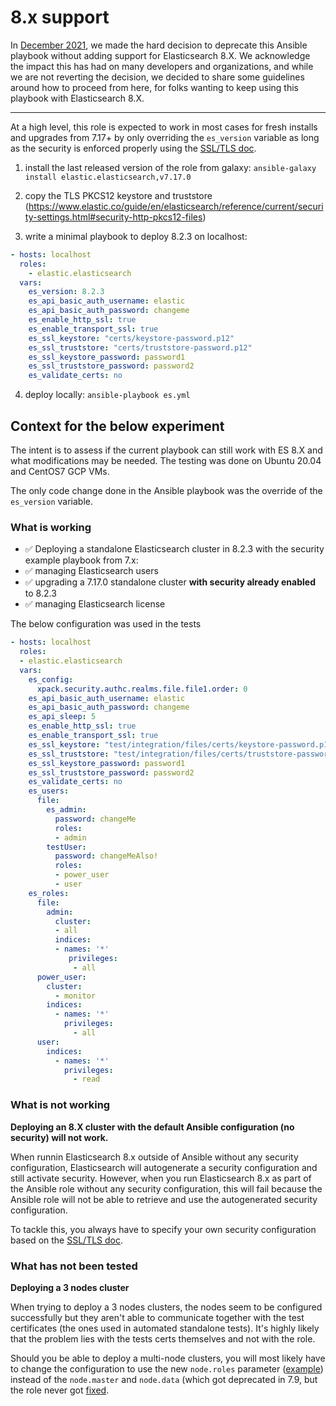 # 8.x support

In [December 2021](https://github.com/elastic/ansible-elasticsearch/pull/838), we made the hard decision to deprecate this Ansible playbook without adding support for Elasticsearch 8.X. 
We acknowledge the impact this has had on many developers and organizations, and while we are not reverting the decision, we decided to share some guidelines around how to proceed from here, for folks wanting to keep using this playbook with Elasticsearch 8.X.

---

At a high level, this role is expected to work in most cases for fresh installs and upgrades from 7.17+ by only overriding the `es_version` variable as long as the security is enforced properly using the [SSL/TLS doc](ssl-tls-setup.md).

1. install the last released version of the role from galaxy: `ansible-galaxy install elastic.elasticsearch,v7.17.0`

2. copy the TLS PKCS12 keystore and truststore (https://www.elastic.co/guide/en/elasticsearch/reference/current/security-settings.html#security-http-pkcs12-files) 

3. write a minimal playbook to deploy 8.2.3 on localhost:
```yaml
- hosts: localhost
  roles:
    - elastic.elasticsearch
  vars:
    es_version: 8.2.3
    es_api_basic_auth_username: elastic
    es_api_basic_auth_password: changeme
    es_enable_http_ssl: true
    es_enable_transport_ssl: true
    es_ssl_keystore: "certs/keystore-password.p12"
    es_ssl_truststore: "certs/truststore-password.p12"
    es_ssl_keystore_password: password1
    es_ssl_truststore_password: password2
    es_validate_certs: no
```

4. deploy locally: `ansible-playbook es.yml`

## Context for the below experiment

The intent is to assess if the current playbook can still work with ES 8.X and what modifications may be needed. The testing was done on Ubuntu 20.04 and CentOS7 GCP VMs.

The only code change done in the Ansible playbook was the override of the `es_version` variable.

### What is working

- ✅ Deploying a standalone Elasticsearch cluster in 8.2.3 with the security example playbook from 7.x:
- ✅ managing Elasticsearch users
- ✅ upgrading a 7.17.0 standalone cluster **with security already enabled** to 8.2.3
- ✅ managing Elasticsearch license

The below configuration was used in the tests

```yaml
- hosts: localhost
  roles:
  - elastic.elasticsearch
  vars:
    es_config:
      xpack.security.authc.realms.file.file1.order: 0
    es_api_basic_auth_username: elastic
    es_api_basic_auth_password: changeme
    es_api_sleep: 5
    es_enable_http_ssl: true
    es_enable_transport_ssl: true
    es_ssl_keystore: "test/integration/files/certs/keystore-password.p12"
    es_ssl_truststore: "test/integration/files/certs/truststore-password.p12"
    es_ssl_keystore_password: password1
    es_ssl_truststore_password: password2
    es_validate_certs: no
    es_users:
      file:
        es_admin:
          password: changeMe
          roles:
          - admin
        testUser:
          password: changeMeAlso!
          roles:
          - power_user
          - user
    es_roles:
      file:
        admin:
          cluster:
          - all
          indices:
          - names: '*'
             privileges:
              - all
      power_user:
        cluster:
          - monitor
        indices:
          - names: '*'
            privileges:
              - all
      user:
        indices:
          - names: '*'
            privileges:
              - read
```             

### What is not working

**Deploying an 8.X cluster with the default Ansible configuration (no security) will not work.**

When runnin Elasticsearch 8.x outside of Ansible without any security configuration, Elasticsearch will autogenerate a security configuration and still activate security.
However, when you run Elasticsearch 8.x as part of the Ansible role without any security configuration, this will fail because the Ansible role will not be able to retrieve and use the autogenerated security configuration.

To tackle this, you always have to specify your own security configuration based on the [SSL/TLS doc](ssl-tls-setup.md).


### What has not been tested

**Deploying a 3 nodes cluster**

When trying to deploy a 3 nodes clusters, the nodes seem to be configured successfully but they aren't able to communicate together with the test certificates (the ones used in automated standalone tests). It's highly likely that the problem lies with the tests certs themselves and not with the role.

Should you be able to deploy a multi-node clusters, you will most likely have to change the configuration to use the new `node.roles` parameter ([example](https://github.com/elastic/ansible-elasticsearch/pull/772)) instead of the `node.master` and `node.data` (which got deprecated in 7.9, but the role never got [fixed](https://github.com/elastic/ansible-elasticsearch/issues/731).
